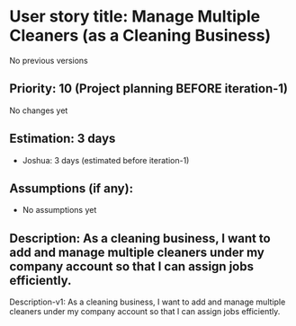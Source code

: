 # User story title: Manage Multiple Cleaners (as a Cleaning Business)
No previous versions

## Priority: 10 (Project planning BEFORE iteration-1)
No changes yet

## Estimation: 3 days
* Joshua: 3 days (estimated before iteration-1)

## Assumptions (if any):
* No assumptions yet

## Description: As a cleaning business, I want to add and manage multiple cleaners under my company account so that I can assign jobs efficiently. 
Description-v1: As a cleaning business, I want to add and manage multiple cleaners under my company account so that I can assign jobs efficiently. 